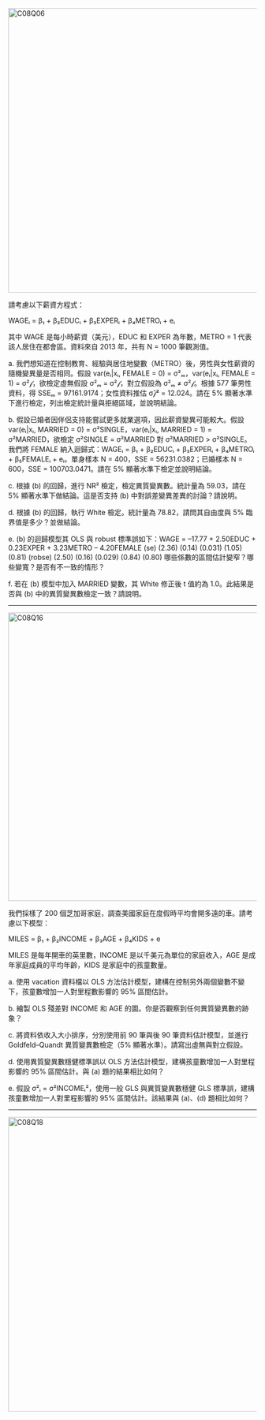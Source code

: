 <img width="577" alt="C08Q06" src="https://github.com/user-attachments/assets/781cb6e3-d84f-45d8-bcda-aec4bf015424" />


請考慮以下薪資方程式：

WAGEᵢ = β₁ + β₂EDUCᵢ + β₃EXPERᵢ + β₄METROᵢ + eᵢ

其中 WAGE 是每小時薪資（美元），EDUC 和 EXPER 為年數，METRO = 1 代表該人居住在都會區。資料來自 2013 年，共有 N = 1000 筆觀測值。

a. 我們想知道在控制教育、經驗與居住地變數（METRO）後，男性與女性薪資的隨機變異量是否相同。假設 var(eᵢ|xᵢ, FEMALE = 0) = σ²ₘ，var(eᵢ|xᵢ, FEMALE = 1) = σ²𝒻，欲檢定虛無假設 σ²ₘ = σ²𝒻，對立假設為 σ²ₘ ≠ σ²𝒻。根據 577 筆男性資料，得 SSEₘ = 97161.9174；女性資料推估 σ̂𝒻² = 12.024。請在 5% 顯著水準下進行檢定，列出檢定統計量與拒絕區域，並說明結論。

b. 假設已婚者因伴侶支持能嘗試更多就業選項，因此薪資變異可能較大。假設 var(eᵢ|xᵢ, MARRIED = 0) = σ²SINGLE，var(eᵢ|xᵢ, MARRIED = 1) = σ²MARRIED，欲檢定 σ²SINGLE = σ²MARRIED 對 σ²MARRIED > σ²SINGLE。我們將 FEMALE 納入迴歸式：WAGEᵢ = β₁ + β₂EDUCᵢ + β₃EXPERᵢ + β₄METROᵢ + β₅FEMALEᵢ + eᵢ。單身樣本 N = 400，SSE = 56231.0382；已婚樣本 N = 600，SSE = 100703.0471。請在 5% 顯著水準下檢定並說明結論。

c. 根據 (b) 的回歸，進行 NR² 檢定，檢定異質變異數。統計量為 59.03，請在 5% 顯著水準下做結論。這是否支持 (b) 中對誤差變異差異的討論？請說明。

d. 根據 (b) 的回歸，執行 White 檢定。統計量為 78.82，請問其自由度與 5% 臨界值是多少？並做結論。

e. (b) 的迴歸模型其 OLS 與 robust 標準誤如下：WAGE = –17.77 + 2.50EDUC + 0.23EXPER + 3.23METRO – 4.20FEMALE (se)     (2.36)   (0.14)     (0.031)   (1.05)     (0.81) (robse)  (2.50)   (0.16)     (0.029)   (0.84)     (0.80) 哪些係數的區間估計變窄？哪些變寬？是否有不一致的情形？

f. 若在 (b) 模型中加入 MARRIED 變數，其 White 修正後 t 值約為 1.0。此結果是否與 (b) 中的異質變異數檢定一致？請說明。


---------


<img width="585" alt="C08Q16" src="https://github.com/user-attachments/assets/41b22ed3-b14a-4962-93d9-5c0e3f16b254" />


我們採樣了 200 個芝加哥家庭，調查美國家庭在度假時平均會開多遠的車。請考慮以下模型：

MILES = β₁ + β₂INCOME + β₃AGE + β₄KIDS + e

MILES 是每年開車的英里數，INCOME 是以千美元為單位的家庭收入，AGE 是成年家庭成員的平均年齡，KIDS 是家庭中的孩童數量。

a. 使用 vacation 資料檔以 OLS 方法估計模型，建構在控制另外兩個變數不變下，孩童數增加一人對里程數影響的 95% 區間估計。

b. 繪製 OLS 殘差對 INCOME 和 AGE 的圖。你是否觀察到任何異質變異數的跡象？

c. 將資料依收入大小排序，分別使用前 90 筆與後 90 筆資料估計模型，並進行 Goldfeld–Quandt 異質變異數檢定（5% 顯著水準）。請寫出虛無與對立假設。

d. 使用異質變異數穩健標準誤以 OLS 方法估計模型，建構孩童數增加一人對里程影響的 95% 區間估計。與 (a) 題的結果相比如何？

e. 假設 σ²ᵢ = σ²INCOMEᵢ²，使用一般 GLS 與異質變異數穩健 GLS 標準誤，建構孩童數增加一人對里程影響的 95% 區間估計。該結果與 (a)、(d) 題相比如何？


-------

<img width="598" alt="C08Q18" src="https://github.com/user-attachments/assets/c3bad38a-2eb3-44ec-8ae0-3370bf6cc388" />
